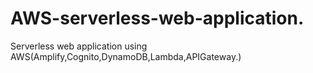 # AWS-serverless-web-application.
Serverless web application using AWS(Amplify,Cognito,DynamoDB,Lambda,APIGateway.)

